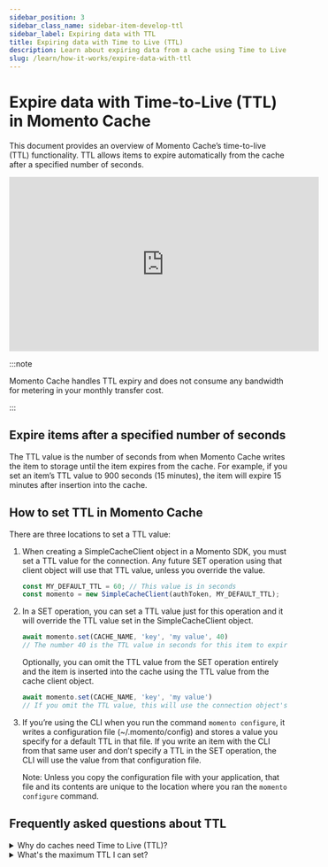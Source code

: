```yaml
---
sidebar_position: 3
sidebar_class_name: sidebar-item-develop-ttl
sidebar_label: Expiring data with TTL
title: Expiring data with Time to Live (TTL)
description: Learn about expiring data from a cache using Time to Live (TTL) in Momento Cache
slug: /learn/how-it-works/expire-data-with-ttl
---
```


# Expire data with Time-to-Live (TTL) in Momento Cache

This document provides an overview of Momento Cache’s time-to-live (TTL) functionality. TTL allows items to expire automatically from the cache after a specified number of seconds.

<iframe width="560" height="315" src="https://www.youtube.com/embed/FDmk6RP8-b0" title="YouTube video player" frameborder="0" allow="accelerometer; autoplay; clipboard-write; encrypted-media; gyroscope; picture-in-picture; web-share" allowfullscreen></iframe>

:::note

Momento Cache handles TTL expiry and does not consume any bandwidth for metering in your monthly transfer cost.

:::

## Expire items after a specified number of seconds
The TTL value is the number of seconds from when Momento Cache writes the item to storage until the item expires from the cache. For example, if you set an item’s TTL value to 900 seconds (15 minutes), the item will expire 15 minutes after insertion into the cache.

## How to set TTL in Momento Cache
There are three locations to set a TTL value:
1. When creating a SimpleCacheClient object in a Momento SDK, you must set a TTL value for the connection. Any future SET operation using that client object will use that TTL value, unless you override the value.

    ```javascript
    const MY_DEFAULT_TTL = 60; // This value is in seconds
    const momento = new SimpleCacheClient(authToken, MY_DEFAULT_TTL);
    ```


2. In a SET operation, you can set a TTL value just for this operation and it will override the TTL value set in the SimpleCacheClient object.

    ```javascript
    await momento.set(CACHE_NAME, 'key', 'my value', 40)
    // The number 40 is the TTL value in seconds for this item to expire and overrides the connection object's value.
    ```

    Optionally, you can omit the TTL value from the SET operation entirely and the item is inserted into the cache using the TTL value from the cache client object.

    ```javascript
    await momento.set(CACHE_NAME, 'key', 'my value')
    // If you omit the TTL value, this will use the connection object's value.
    ```

3. If you’re using the CLI when you run the command `momento configure`, it writes a configuration file (~/.momento/config) and stores a value you specify for a default TTL in that file. If you write an item with the CLI from that same user and don’t specify a TTL in the SET operation, the CLI will use the value from that configuration file.

    Note: Unless you copy the configuration file with your application, that file and its contents are unique to the location where you ran the `momento configure` command.

## Frequently asked questions about TTL

<details>
  <summary>Why do caches need Time to Live (TTL)?</summary>

Usually, a cache entry is not the definitive source of a piece of data. Rather, a cache entry is a faster, cheaper, and less durable way to store a piece of data, whether it's an individual record from a different database, some aggregated or computed information from multiple records or sources, or even a resource from an external, third-party application. Using a cache helps to improve latency or reduce load on a dependency in our application. In using a cache, we're anticipating that our cache entry will be requested by another client soon.

And yet, most caches don't hold onto all of their entries forever. Partly, this is a function of data staleness. The data you have stored in a cache entry may be changed over time, in which case you want a client to retrieve something fresher than the cached entry. If you have strict requirements around data consistency, you may need to directly update or remove a cache entry whenever its underlying data changes. In other situations, you may be fine serving potentially stale data for a time, while still expiring it regularly to ensure some amount of freshness.

A second consideration is simple resource constraints. Caches usually hold their data in RAM, and RAM is a scarce resource. If you never expire entries from your cache, you may find your RAM full when you try to cache new items. Your cache could reject the new entry or, more likely, choose to evict items based on a predetermined eviction algorithm.

Most caches were built for a pre-cloud world and thus require you to pre-provision specific amounts of memory available for your cache. For these caches, proper TTL management is critical as overfilling your cache can result in availability issues or cache evictions in ways you don't prefer.

In contrast, Momento is designed for the elasticity of the modern cloud. You don't need to pre-provision your cache size -- your Momento cache automatically expands and contracts based on the operations you perform against it. In the normal course of operations, Momento will not evict items based on a lack of available memory.

That being said, you should still use TTL on items in your Momento cache to avoid cache staleness and to reduce costs. Let's see how to use TTL with Momento's SimpleCache.
</details>

<details>
  <summary>What's the maximum TTL I can set?</summary>
By default, the limit you can set the TTL for an item is 24 hours. If you need to have data in the cache beyond that time, please <a href="mailto:support@momenthq.com">contact Momento Support</a>.
</details>